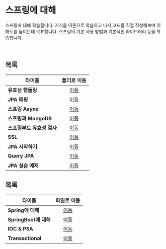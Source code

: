 # 스프링에 대해
스프링에 대해 학습합니다. 지식을 이론으로 학습하고 나서 코드를 직접 작성해보며 이해도를 높이는데 목표합니다. 스프링의 기본 사용 방법과 기본적인 라이브러리 등을 학습합니다.   

<br/>

## 목록
|타이틀|폴더로 이동|
|---|:---:|
|**유효성 핸들링**|[이동](https://github.com/Hschan2/EverythingAboutJava/tree/master/Spring%2C%20Springboot/aboutSpring/Handling_validation)|
|**JPA 매핑**|[이동](https://github.com/Hschan2/EverythingAboutJava/tree/master/Spring%2C%20Springboot/aboutSpring/jpaMapping)|
|**스프링 Async**|[이동](https://github.com/Hschan2/EverythingAboutJava/tree/master/Spring%2C%20Springboot/aboutSpring/Spring_Async)|
|**스프링과 MongoDB**|[이동](https://github.com/Hschan2/EverythingAboutJava/tree/master/Spring%2C%20Springboot/aboutSpring/Spring%2BMongoDB)|
|**스프링부트 유효성 검사**|[이동](https://github.com/Hschan2/EverythingAboutJava/tree/master/Spring%2C%20Springboot/aboutSpring/SpringBoot_validation)|
|**SSL**|[이동](https://github.com/Hschan2/EverythingAboutJava/tree/master/Spring%2C%20Springboot/aboutSpring/ssl)|
|**JPA 시작하기**|[이동](https://github.com/Hschan2/EverythingAboutJava/tree/master/Spring%2C%20Springboot/aboutSpring/StartJPA)|
|**Query JPA**|[이동](https://github.com/Hschan2/EverythingAboutJava/tree/master/Spring%2C%20Springboot/aboutSpring/queryjpa)|
|**JPA 실습 예제**|[이동](https://github.com/Hschan2/EverythingAboutJava/tree/master/Spring%2C%20Springboot/aboutSpring/jpaExample_1)|

## 목록
|타이틀|파일로 이동|
|---|:---:|
|**Spring에 대해**|[이동](https://github.com/Hschan2/EverythingAboutJava/blob/master/Spring%2C%20Springboot/aboutSpring/Spring.java)|
|**SpringBoot에 대해**|[이동](https://github.com/Hschan2/EverythingAboutJava/blob/master/Spring%2C%20Springboot/aboutSpring/SpringBoot.java)|
|**IOC & PSA**|[이동](https://github.com/Hschan2/EverythingAboutJava/blob/master/Spring%2C%20Springboot/aboutSpring/IOC%26PSA.java)|
|**Transactional**|[이동](https://github.com/Hschan2/EverythingAboutJava/blob/master/Spring%2C%20Springboot/aboutSpring/Transactional.md)|